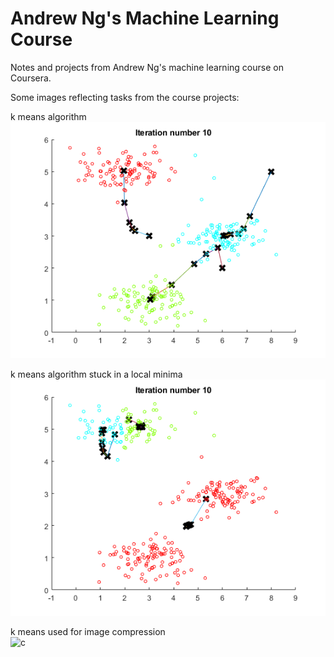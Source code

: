 # Andrew Ng's Machine Learning Course   


Notes and projects from Andrew Ng's machine learning course on Coursera.


Some images reflecting tasks from the course projects:   



k means algorithm  
![a](/images/k-means.png)


k means algorithm stuck in a local minima  
![b](/images/k-means-localmin.png)


k means used for image compression  
![c](/images/k-means-means.png)


